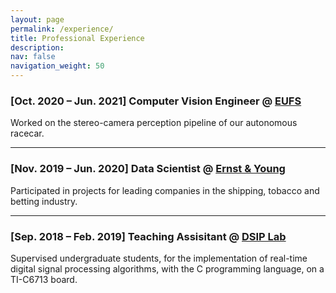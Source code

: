 ```yaml
---
layout: page
permalink: /experience/
title: Professional Experience
description: 
nav: false
navigation_weight: 50
---
```



### [Oct. 2020 – Jun. 2021] **Computer Vision Engineer** @ [EUFS](https://eufs.eusa.ed.ac.uk/ai)

Worked on the stereo-camera perception pipeline of our autonomous racecar. 

---

### [Nov. 2019 – Jun. 2020] **Data Scientist** @ [Ernst & Young](https://www.ey.com/en_gr)

Participated in projects for leading companies in the shipping, tobacco and betting industry.

---

### [Sep. 2018 – Feb. 2019] **Teaching Assisitant** @ [DSIP Lab](http://dsip.ece.upatras.gr/)

Supervised undergraduate students, for the implementation of real-time digital signal processing algorithms, with the C programming language, on a TI-C6713 board.